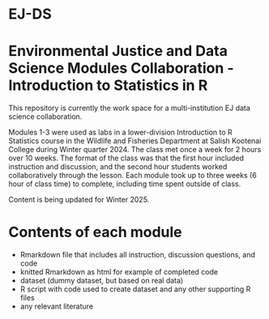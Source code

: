 # EJ-DS
<!-- README.md is generated from README.Rmd. Please edit that file -->
<!-- can add figure file path here if need figures -->

# Environmental Justice and Data Science Modules Collaboration - Introduction to Statistics in R 

This repository is currently the work space for a multi-institution EJ
data science collaboration.

Modules 1-3 were used as labs in a lower-division Introduction to R Statistics course in the Wildlife and Fisheries Department at Salish Kootenai College during Winter quarter 2024. The class met once a week for 2 hours over 10 weeks. The format of the class was that the first hour included instruction and discussion, and the second hour students worked collaboratively through the lesson. Each module took up to three weeks (6 hour of class time) to complete, including time spent outside of class. 

Content is being updated for Winter 2025. 

# Contents of each module

-   Rmarkdown file that includes all instruction, discussion questions, and code
-   knitted Rmarkdown as html for example of completed code 
-   dataset (dummy dataset, but based on real data)
-   R script with code used to create dataset and any other supporting R files 
-   any relevant literature 
